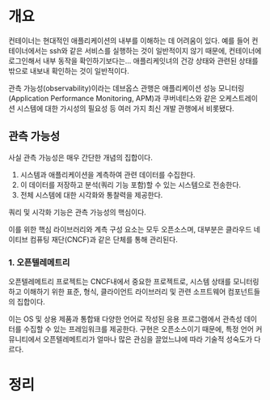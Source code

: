 <!-- Date: 2025-01-29 -->
<!-- Update Date: 2025-01-29 -->
<!-- File ID: 634239b6-5174-482c-b501-3337b5755a28 -->
<!-- Author: Seoyeon Jang -->

# 개요

컨테이너는 현대적인 애플리케이션의 내부를 이해하는 데 어려움이 있다. 예를 들어 컨테이너에서는 ssh와 같은 서비스를 실행하는 것이 일반적이지 않기 때문에, 컨테이너에 로그인해서 내부 동작을 확인하기보다는...
애플리케잇녀의 건강 상태와 관련된 상태를 밖으로 내보내 확인하는 것이 일반적이다.

관측 가능성(observability)이라는 데브옵스 관행은 애플리케이션 성능 모니터링(Application Performance Monitoring, APM)과 쿠버네티스와 같은 오케스트레이션 시스템에 대한
가시성의 필요성 등 여러 가지 최신 개발 관행에서 비롯됐다.

## 관측 가능성

사실 관측 가능성은 매우 간단한 개념의 집합이다.

1. 시스템과 애플리케이션을 계측하여 관련 데이터를 수집한다.
2. 이 데이터를 저장하고 분석(쿼리 기능 포함)할 수 있는 시스템으로 전송한다.
3. 전체 시스템에 대한 시각화와 통찰력을 제공한다.

쿼리 및 시각화 기능은 관측 가능성의 핵심이다.

이를 위한 핵심 라이브러리와 계측 구성 요소는 모두 오픈소스며, 대부분은 클라우드 네이티브 컴퓨팅 재단(CNCF)과 같은 단체를 통해 관리된다.

### 1. 오픈텔레메트리

오픈텔레메트리 프로젝트는 CNCF내에서 중요한 프로젝트로, 시스템 상태를 모니터링하고 이해하기 위한 표준, 형식, 클라이언트 라이브러리 및 관련 소프트웨어 컴포넌트들의 집합이다.

이는 OS 및 상용 제품과 통합돼 다양한 언어로 작성된 응용 프로그램에서 관측성 데이터를 수집할 수 있는 프레임워크를 제공한다. 구현은 오픈소스이기 때문에, 특정 언어 커뮤니티에서 오픈텔레메트리가 얼마나 많은 관심을
끌었느냐에 따라 기술적 성숙도가 다르다.

# 정리



